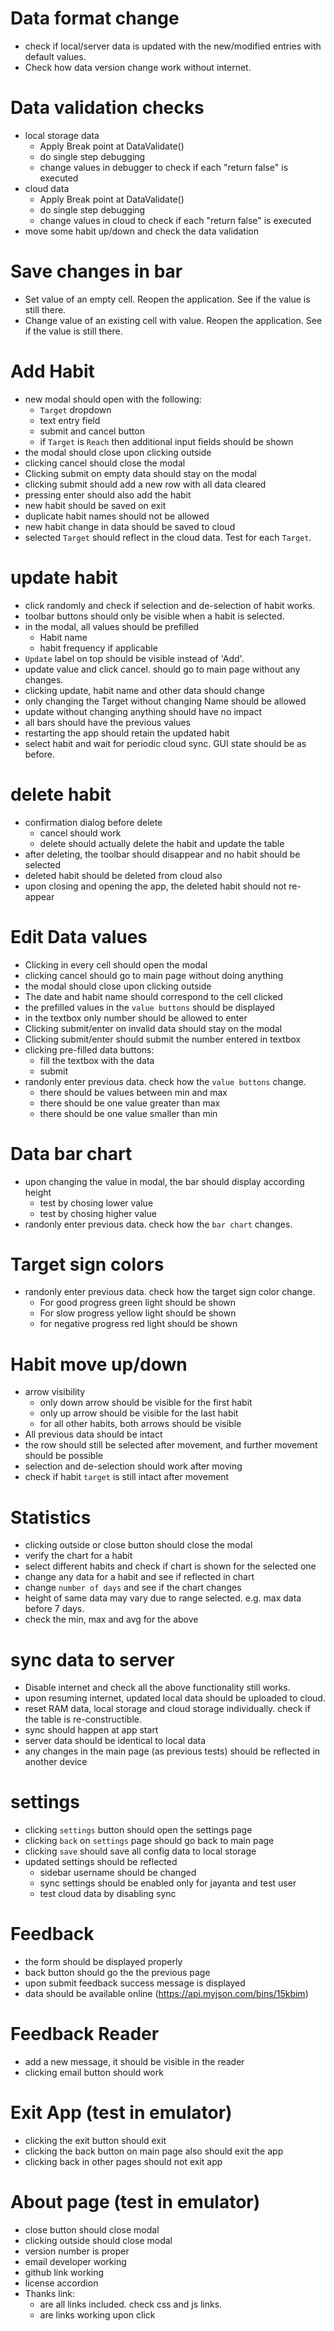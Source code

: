 # Data format change
- check if local/server data is updated with the new/modified entries with default values.
- Check how data version change work without internet.

# Data validation checks
- local storage data
    - Apply Break point at DataValidate()
    - do single step debugging
    - change values in debugger to check if each "return false" is executed
- cloud data
    - Apply Break point at DataValidate()
    - do single step debugging
    - change values in cloud to check if each "return false" is executed
- move some habit up/down and check the data validation

# Save changes in bar
- Set value of an empty cell. Reopen the application. See if the value is still there.
- Change value of an existing cell with value. Reopen the application. See if the value is still there.

# Add Habit
- new modal should open with the following:
	- `Target` dropdown
	- text entry field
    - submit and cancel button
	- if `Target` is `Reach` then additional input fields should be shown
- the modal should close upon clicking outside
- clicking cancel should close the modal
- Clicking submit on empty data should stay on the modal
- clicking submit should add a new row with all data cleared
- pressing enter should also add the habit
- new habit should be saved on exit
- duplicate habit names should not be allowed
- new habit change in data should be saved to cloud
- selected `Target` should reflect in the cloud data. Test for each `Target`.

# update habit
- click randomly and check if selection and de-selection of habit works. 
- toolbar buttons should only be visible when a habit is selected.
- in the modal, all values should be prefilled 
    - Habit name
    - habit frequency if applicable
- `Update` label on top should be visible instead of 'Add'.
- update value and click cancel. should go to main page without any changes.
- clicking update, habit name and other data should change
- only changing the Target without changing Name should be allowed
- update without changing anything should have no impact
- all bars should have the previous values
- restarting the app should retain the updated habit
- select habit and wait for periodic cloud sync. GUI state should be as before.

# delete habit
- confirmation dialog before delete
    - cancel should work
    - delete should actually delete the habit and update the table
- after deleting, the toolbar should disappear and no habit should be selected
- deleted habit should be deleted from cloud also
- upon closing and opening the app, the deleted habit should not re-appear

# Edit Data values
- Clicking in every cell should open the modal
- clicking cancel should go to main page without doing anything
- the modal should close upon clicking outside
- The date and habit name should correspond to the cell clicked
- the prefilled values in the `value buttons` should be displayed
- in the textbox only number should be allowed to enter
- Clicking submit/enter on invalid data should stay on the modal
- Clicking submit/enter should submit the number entered in textbox
- clicking pre-filled data buttons:
    - fill the textbox with the data
    - submit
- randonly enter previous data. check how the `value buttons` change.
    - there should be values between min and max
    - there should be one value greater than max
    - there should be one value smaller than min

# Data bar chart
- upon changing the value in modal, the bar should display according height
    - test by chosing lower value
    - test by chosing higher value
- randonly enter previous data. check how the `bar chart` changes.
    
# Target sign colors
- randonly enter previous data. check how the target sign color change.
    - For good progress green light should be shown
    - For slow progress yellow light should be shown
    - for negative progress red light should be shown

# Habit move up/down
- arrow visibility
    - only down arrow should be visible for the first habit
    - only up arrow should be visible for the last habit
    - for all other habits, both arrows should be visible
- All previous data should be intact
- the row should still be selected after movement, and further movement should be possible
- selection and de-selection should work after moving
- check if habit `target` is still intact after movement

# Statistics
- clicking outside or close button should close the modal
- verify the chart for a habit
- select different habits and check if chart is shown for the selected one
- change any data for a habit and see if reflected in chart
- change `number of days` and see if the chart changes
- height of same data may vary due to range selected. e.g. max data before 7 days.
- check the min, max and avg for the above

# sync data to server
- Disable internet and check all the above functionality still works.
- upon resuming internet, updated local data should be uploaded to cloud.
- reset RAM data, local storage and cloud storage individually. check if the table is re-constructible.
- sync should happen at app start
- server data should be identical to local data
- any changes in the main page (as previous tests) should be reflected in another device

# settings
- clicking `settings` button should open the settings page
- clicking `back` on `settings` page should go back to main page
- clicking `save` should save all config data to local storage
- updated settings should be reflected
    - sidebar username should be changed
    - sync settings should be enabled only for jayanta and test user
    - test cloud data by disabling sync

# Feedback
- the form should be displayed properly
- back button should go the the previous page
- upon submit feedback success message is displayed
- data should be available online (https://api.myjson.com/bins/15kbim)

# Feedback Reader
- add a new message, it should be visible in the reader
- clicking email button should work

# Exit App (test in emulator)
- clicking the exit button should exit
- clicking the back button on main page also should exit the app
- clicking back in other pages should not exit app

# About page (test in emulator)
- close button should close modal
- clicking outside should close modal
- version number is proper
- email developer working
- github link working
- license accordion
- Thanks link:
    - are all links included. check css and js links.
    - are links working upon click


